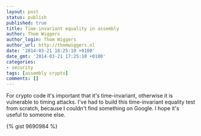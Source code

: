 ```yaml
---
layout: post
status: publish
published: true
title: Time-invariant equality in assembly
author: Thom Wiggers
author_login: Thom Wiggers
author_url: http://thomwiggers.nl
date: '2014-03-21 18:25:10 +0100'
date_gmt: '2014-03-21 17:25:10 +0100'
categories:
- security
tags: [assembly crypto]
comments: []
---
```


<p>For crypto code it's important that it's time-invariant, otherwise it is
vulnerable to timing attacks. I've had to build this time-invariant equality
test from scratch, because I couldn't find something on Google. I hope it's
useful to someone else. </p>

<!-- more -->

{% gist 9690984 %}
